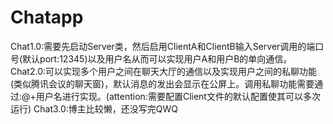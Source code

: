 # Chatapp
Chat1.0:需要先启动Server类，然后启用ClientA和ClientB输入Server调用的端口号(默认port:12345)以及用户名从而可以实现用户A和用户B的单向通信。
Chat2.0:可以实现多个用户之间在聊天大厅的通信以及实现用户之间的私聊功能(类似腾讯会议的聊天窗)，默认消息的发出会显示在公屏上。调用私聊功能需要通过:@+用户名进行实现。(attention:需要配置Client文件的默认配置使其可以多次运行)
Chat3.0:博主比较懒，还没写完QWQ

